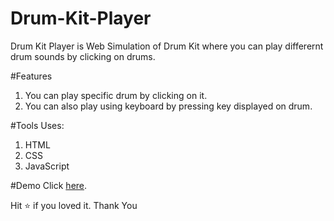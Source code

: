 # Drum-Kit-Player
Drum Kit Player is Web Simulation of Drum Kit where you can play differernt drum sounds by clicking on drums.

#Features
1. You can play specific drum by clicking on it.
2. You can also play using keyboard by pressing key displayed on drum.

#Tools Uses:
1. HTML
2. CSS
3. JavaScript

#Demo
Click [here](https://sachinbhutekarcs.github.io/Drum-Kit-Player/).

Hit ⭐ if you loved it. Thank You
